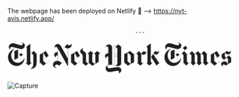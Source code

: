 The webpage has been deployed on Netlify 🔗 --> https://nyt-avis.netlify.app/

                                            ---

![image](https://raw.githubusercontent.com/kyriakoskolokouris/NYT-page-clone/master/images/The_New_York_Times_logo.png)

 ![Capture](https://user-images.githubusercontent.com/43856395/115306729-e7a9b500-a170-11eb-9df9-611aed9528b1.JPG)
